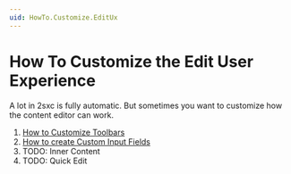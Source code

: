 ```yaml
---
uid: HowTo.Customize.EditUx
---
```

# How To Customize the Edit User Experience

A lot in 2sxc is fully automatic. But sometimes you want to customize how the content editor can work. 

1. [How to Customize Toolbars](xref:JsCode.Toolbars.Simple)
1. [How to create Custom Input Fields](xref:JsCode.CustomFields.Index)
1. TODO: Inner Content
1. TODO: Quick Edit